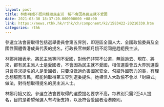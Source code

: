 ```yaml
---
layout: post
title: 林鄭月娥不認同趕絕民主派　稱不會因為民主就不愛國
date: 2021-03-30 18:37:20.000000000 +08:00
link: https://news.rthk.hk/rthk/ch/component/k2/1583422-20210330.htm
categories: rthk
---
```


參選立法會要取得包括選舉委員會第五界別，即港區全國人大、全國政協委員及全國性團體香港成員代表的提名，行政長官林鄭月娥不認同是趕絕民主派。

林鄭月娥表示，將民主派等同不愛國，對他們非常不公道，無論過去、現在、將來，都有民主派人士是愛國者，不會因為民主就不愛國，相信選委會五大界別選委只會尋求提名的人是愛國者，只要沒做過危害國家安全、勾結外國勢力的事，有理念想服務市民，都能夠取得第五界別選委提名。她相信人大政協不會以「封殺式」做法，對待想取得提名的民主派人士。

林鄭月娥又說，參選立法會要取得的選委提名要求不高，每界別只需2至4人提名，目的是希望候選人有均衡支持，以及符合愛國者治港原則。
